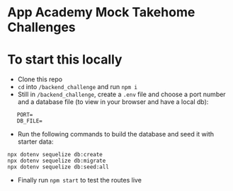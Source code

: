 # App Academy Mock Takehome Challenges

# To start this locally
- Clone this repo
- ```cd``` into ```/backend_challenge``` and run ```npm i```
- Still in ```/backend_challenge```, create a ```.env``` file and choose a port number and a database file (to view in your browser and have a local db):

``` 
   PORT=
   DB_FILE= 
   ```
- Run the following commands to build the database and seed it with starter data:
```
npx dotenv sequelize db:create
npx dotenv sequelize db:migrate
npx dotenv sequelize db:seed:all
```
- Finally run ```npm start``` to test the routes live
